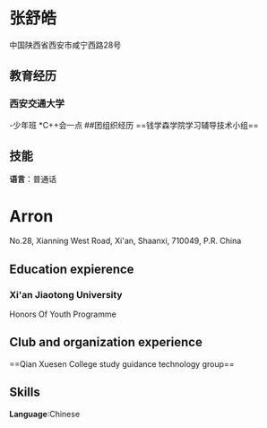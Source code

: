 # 张舒皓
中国陕西省西安市咸宁西路28号
## 教育经历
### 西安交通大学  
-少年班
 *C++会一点
##团组织经历
==钱学森学院学习辅导技术小组==
## 技能
**语言**：普通话  
# Arron
No.28, Xianning West Road, Xi'an, Shaanxi, 710049, P.R. China
## Education expierence
### Xi'an Jiaotong University
Honors Of Youth Programme
## Club and organization experience
==Qian Xuesen College study guidance technology group==
## Skills
**Language**:Chinese
